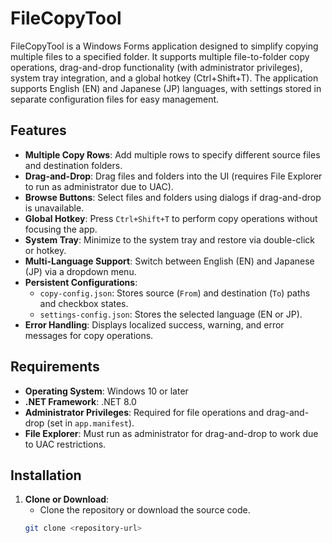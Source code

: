 ﻿# FileCopyTool

FileCopyTool is a Windows Forms application designed to simplify copying multiple files to a specified folder. It supports multiple file-to-folder copy operations, drag-and-drop functionality (with administrator privileges), system tray integration, and a global hotkey (Ctrl+Shift+T). The application supports English (EN) and Japanese (JP) languages, with settings stored in separate configuration files for easy management.

## Features

- **Multiple Copy Rows**: Add multiple rows to specify different source files and destination folders.
- **Drag-and-Drop**: Drag files and folders into the UI (requires File Explorer to run as administrator due to UAC).
- **Browse Buttons**: Select files and folders using dialogs if drag-and-drop is unavailable.
- **Global Hotkey**: Press `Ctrl+Shift+T` to perform copy operations without focusing the app.
- **System Tray**: Minimize to the system tray and restore via double-click or hotkey.
- **Multi-Language Support**: Switch between English (EN) and Japanese (JP) via a dropdown menu.
- **Persistent Configurations**:
  - `copy-config.json`: Stores source (`From`) and destination (`To`) paths and checkbox states.
  - `settings-config.json`: Stores the selected language (EN or JP).
- **Error Handling**: Displays localized success, warning, and error messages for copy operations.

## Requirements

- **Operating System**: Windows 10 or later
- **.NET Framework**: .NET 8.0
- **Administrator Privileges**: Required for file operations and drag-and-drop (set in `app.manifest`).
- **File Explorer**: Must run as administrator for drag-and-drop to work due to UAC restrictions.

## Installation

1. **Clone or Download**:
   - Clone the repository or download the source code.
   ```bash
   git clone <repository-url>
